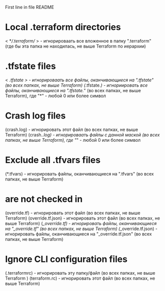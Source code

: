 First line in file README

# Local .terraform directories
< **/.terraform/* > - игнорироваать все вложенное в папку ".terraform" (где бы эта папка не находилась, не выше Terraform по иерархии) 

# .tfstate files
< *.tfstate > - игнорироваать все файлы, оканчивающиеся на ".tfstate" (во всех папках, не выше Terraform)
(*.tfstate.*) - игнориировать все файлы, оканчивающиеся на ".tfstate.*" (во всех папках, не выше Terraform), где "*" - любой 0 или более символ

# Crash log files
(crash.log) - игнорировать этот файл (во всех папках, не выше Terraform)
(crash.*.log) - игнорироваать файлы с данной маской (во всех папках, не выше Terraform), где "*" - любой 0 или более символ

# Exclude all .tfvars files
(*.tfvars) - игнорировать файлы, оканчивающиеся на ".tfvars" (во всех папках, не выше Terraform)

# are not checked in
(override.tf) - игнорировать этот файл (во всех папках, не выше Terraform)
(override.tf.json) - игнорировать этот файл (во всех папках, не выше Terraform)
(*_override.tf) - игнорировать файлы, оканчивающиеся на "_override.tf" (во всех папках, не выше Terraform)
(*_override.tf.json) - игнорировать файлы, оканчивающиеся на "_override.tf.json" (во всех папках, не выше Terraform)

# Ignore CLI configuration files
(.terraformrc) - игнорировать эту папку/файл (во всех папках, не выше Terraform ) 
(terraform.rc) - игнорировать этот файл (во всех папках, не выше Terraform)
